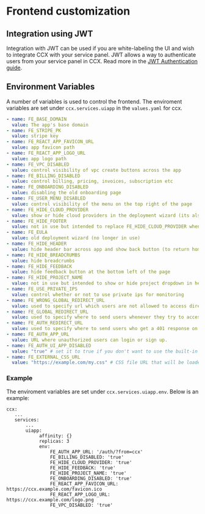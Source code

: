 # Frontend customization

## Integration using JWT
Integration with JWT can be used if you are white-labeling the UI and wish to integrate CCX with your service panel.
JWT allows a way to authenticate users from your service panel in CCX.
Read more in the [JWT Authentication guide](JWT.md).

## Environment Variables

A number of variables is used to control the frontend. The enviroment variables are set under `ccx.services.uiapp` in the `values.yaml` for ccx.


```yaml
- name: FE_BASE_DOMAIN
  value: The app's base domain
- name: FE_STRIPE_PK
  value: stripe key
- name: FE_REACT_APP_FAVICON_URL
  value: app favicon path
- name: FE_REACT_APP_LOGO_URL
  value: app logo path
- name: FE_VPC_DISABLED
  value: control visibility of vpc create buttons across the app
- name: FE_BILLING_DISABLED
  value: control billing, pricing, invoices, subscription etc
- name: FE_ONBOARDING_DISABLED
  value: disabling the old onboarding page
- name: FE_USER_MENU_DISABLED
  value: control visibility of the menu on the top right of the page
- name: FE_HIDE_CLOUD_PROVIDER
  value: show or hide cloud providers in the deployment wizard (its also used to show or hide footer)
- name: FE_HIDE_FOOTER
  value: not in use but intended to replace FE_HIDE_CLOUD_PROVIDER when hiding footer
- name: FE_EULA
  value: old deployment wizard (no longer in use)
- name: FE_HIDE_HEADER
  value: hide header bar across app and show back button (to return home) on overview page
- name: FE_HIDE_BREADCRUMBS
  value: hide breadcrumbs
- name: FE_HIDE_FEEDBACK
  value: hide feedback button at the bottom left of the page
- name: FE_HIDE_PROJECT_NAME
  value: not in use but intended to show or hide project dropdown in header bar
- name: FE_USE_PRIVATE_IPS
  value: control whether or not to use private ips for monitoring
- name: FE_WRONG_GLOBAL_REDIRECT_URL
  value: used to specify url which users are not allowed to access directly in case we are using iframe
- name: FE_GLOBAL_REDIRECT_URL
  value: used to specify where to send users whenever they try to access FE_WRONG_GLOBAL_REDIRECT_URL directly
- name: FE_AUTH_REDIRECT_URL
  value: used to specify where to send users who get a 401 response on any API call, if not specified then they are sent to the default FE_AUTH_APP_URL
- name: FE_AUTH_APP_URL
  value: URL where unauthorized users can login or sign up.
- name: FE_AUTH_UI_APP_DISABLED
  value: "true" # set it to true if you don't want to use the built-in `ccx-ui-auth` app. FE_AUTH_APP_URL *must* be set for this in order to work.
- name: FE_EXTERNAL_CSS_URL
  value: "https://example.com/my.css" # CSS file URL that will be loaded and applied to the CCX UI, might be useful for theming/visual customisatons. Could also break the layout if not used with caution.
```

### Example

The enviroment variables are set under `ccx.services.uiapp.env`. Below is an example:

```
ccx:
   ...
   services:
       ...
       uiapp:
            affinity: {}
            replicas: 3
            env:
                FE_AUTH_APP_URL: '/auth/?from=ccx'
                FE_BILLING_DISABLED: 'true'
                FE_HIDE_CLOUD_PROVIDER: 'true'
                FE_HIDE_FEEDBACK: 'true'
                FE_HIDE_PROJECT_NAME: 'true'
                FE_ONBOARDING_DISABLED: 'true'
                FE_REACT_APP_FAVICON_URL: https://ccx.example.com/favicon.ico
                FE_REACT_APP_LOGO_URL: https://ccx.example.com/logo.png               
                FE_VPC_DISABLED: 'true'
```